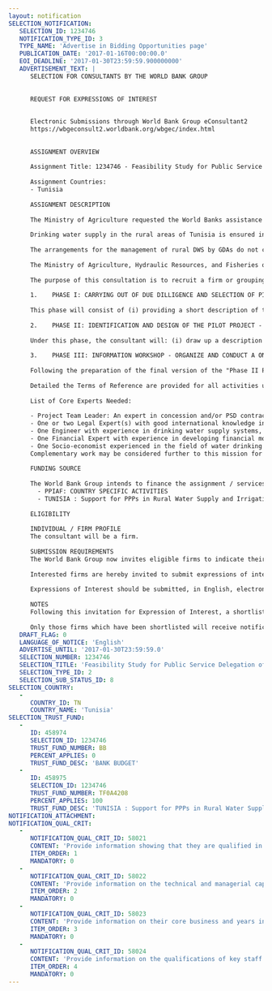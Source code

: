 ```yaml
---
layout: notification
SELECTION_NOTIFICATION: 
   SELECTION_ID: 1234746
   NOTIFICATION_TYPE_ID: 3
   TYPE_NAME: 'Advertise in Bidding Opportunities page'
   PUBLICATION_DATE: '2017-01-16T00:00:00.0'
   EOI_DEADLINE: '2017-01-30T23:59:59.900000000'
   ADVERTISEMENT_TEXT: |
      SELECTION FOR CONSULTANTS BY THE WORLD BANK GROUP
      
      
      REQUEST FOR EXPRESSIONS OF INTEREST
      
      
      Electronic Submissions through World Bank Group eConsultant2
      https://wbgeconsult2.worldbank.org/wbgec/index.html
      
      
      ASSIGNMENT OVERVIEW
      
      Assignment Title: 1234746 - Feasibility Study for Public Service Delegation of Drinking Water Supply (DWS) in Rural Areas
      
      Assignment Countries:
      - Tunisia
      
      ASSIGNMENT DESCRIPTION
      
      The Ministry of Agriculture requested the World Banks assistance to explore the potential feasibility of introducing a public-private partnership (PPP) approach in the management of rural water supply. The government considers PPPs as a way to modernize the operations and management of water schemes and to strengthen the governance of the sub-sector.
      
      Drinking water supply in the rural areas of Tunisia is ensured in part by SONEDE, on the one hand, and by the Directorate General of Rural Engineering and Water Development (DGGREE) (45%) of the Ministry of Agriculture, on the other. The latter plans and constructs drinking water supply systems then entrusts their operation to beneficiary associations called Agricultural Development Group (Groupements de Développement Agricole) or GDAs. There are currently 1,400 drinking water GDAs and approximately 140 mixed DWS and irrigation GDAs in Tunisia.
      
      The arrangements for the management of rural DWS by GDAs do not consistently satisfy beneficiaries. Some GDAs are unable to provide quality service (frequent outages) whereas others provide fully satisfactory services. With the understanding that management arrangements using GDAs cannot be replicated consistently or across all rural areas, the Ministry of Agriculture wishes to provide alternative management arrangements, i.e. private management through Delegation of Public Service Contract (PSD). The Ministry wishes to implement a project to pilot this management arrangement so as to convince both decision-making and political authorities, as well as the beneficiaries themselves, which highlights the importance of the project addressed by these terms of reference.
      
      The Ministry of Agriculture, Hydraulic Resources, and Fisheries of Tunisia requested the World Bank's assistance to conduct this project and mobilize a grant for its funding. The mission relating to the development of the study addressed by these terms of reference is funded by a Private Infrastructure Advisory Facility (PPIAF) grant. The contracting authority for this mission is the World Bank. The beneficiary is DGGREE of the Ministry of Agriculture of Tunisia. 
      
      The purpose of this consultation is to recruit a firm or grouping to conduct a mission of due diligence, feasibility study, and design of a Pilot Project for the private management of rural DWS systems. The assignment will include the following phases and activities:
      
      1.	PHASE I: CARRYING OUT OF DUE DILLIGENCE AND SELECTION OF PILOT SITES
      
      This phase will consist of (i) providing a short description of the rural drinking sector (DWS) in Tunisia; (ii) describing the framework of the management arrangements of rural DWS systems under the public service delegation (PSD) scheme; (iii) reviewing the legal aspects of public service delegation; (iv) reviewing the institutional aspects of public service delegation contracts; (v) reviewing the technical aspects of public service delegation contracts; (vi) reviewing the financial aspects of public service delegation contracts; (viii) carrying out a supply chain analysis (profiling operators and supply chain analysis); (viii) provide recommendations for the public service delegation model; and (ix) select pilot project sites to be managed under the public service delegation contracts.
      
      2.	PHASE II: IDENTIFICATION AND DESIGN OF THE PILOT PROJECT - FORMULATING THE PUBLIC SERVICE DELEGATION (PSD) PILOT PROJECT
      
      Under this phase, the consultant will: (i) draw up a description of pilot sites; (ii) conduct consultations with stakeholders in the pilot sites; (iii) assess the current demand and supply; (iii) assess the technical aspects of the project; (iv) review the institutional and organizational aspects and propose adjustments and recommendations; (v) conduct an assessment of the financial aspects; (vi) carry out an environmental and social assessment; (vi) conduct a detailed review of the legal framework;(vii) design the PSD model for the pilot project; (viii) develop a financial model and provide contract costs and determine impact on tariffs; (ix) conduct a value-for-money analysis; and (x) formulize all the arrangement through the drafting of preparation of contract plan and the provision of a timeframe to implement various actions.
      
      3.	PHASE III: INFORMATION WORKSHOP - ORGANIZE AND CONDUCT A ONE-DAY INFORMATON WORKSHOP TO PRESENT THE PILOT PROJECT
      
      Following the preparation of the final version of the "Phase II Pilot Project" report, a one-day information workshop will be organized to present the Pilot Project. The costs associated with the workshop will be borne by the Consulting Engineer. For the purpose of calculating costs in the bids, it is expected to have up to 100 people attending the workshop.
      
      Detailed the Terms of Reference are provided for all activities under each phase.
      
      List of Core Experts Needed:
      
      -	Project Team Leader: An expert in concession and/or PSD contract with extensive experience (at least 5 projects and 10 years of experience) in drinking water systems, including small systems.
      -	One or two Legal Expert(s) with good international knowledge in PSD and/or concession contracts (at least 5 projects in PSD and/or concession contracts and 10 years of experience) and good knowledge of the Tunisian legislation (at least 2 projects in PSD and/or concession contracts and 10 years of experience). In case the two qualifications cannot be provided by a single expert, one Legal Expert may be offered for each of them.
      -	One Engineer with experience in drinking water supply systems, particularly in rural areas (at least 5 projects in PSD and/or concession contracts and 5 years of experience).
      -	One Financial Expert with experience in developing financial models for water operators, preferably with small systems (at least 5 projects and 10 years of experience).
      -	One Socio-economist experienced in the field of water drinking water supply systems with at least five years of experience and three social analysis projects in these systems.
      Complementary work may be considered further to this mission for repeating or scaling up the approach. This possible additional work is not included in the lump sum to be paid for this study. 
      
      FUNDING SOURCE
      
      The World Bank Group intends to finance the assignment / services described below under the following:
        - PPIAF: COUNTRY SPECIFIC ACTIVITIES
        - TUNISIA : Support for PPPs in Rural Water Supply and Irrigation
      
      ELIGIBILITY
      
      INDIVIDUAL / FIRM PROFILE
      The consultant will be a firm. 
      
      SUBMISSION REQUIREMENTS
      The World Bank Group now invites eligible firms to indicate their interest in providing the services.  Interested firms must provide information indicating that they are qualified to perform the services (brochures, description of similar assignments, experience in similar conditions, availability of appropriate skills among staff, etc. for firms; CV and cover letter for individuals).  Please note that the total size of all attachments should be less than 5MB.  Consultants may associate to enhance their qualifications.
      
      Interested firms are hereby invited to submit expressions of interest.
      
      Expressions of Interest should be submitted, in English, electronically through World Bank Group eConsultant2 (https://wbgeconsult2.worldbank.org/wbgec/index.html)
      
      NOTES
      Following this invitation for Expression of Interest, a shortlist of qualified firms will be formally invited to submit proposals. Shortlisting and selection will be subject to the availability of funding.
      
      Only those firms which have been shortlisted will receive notification. No debrief will be provided to firms which have not been shortlisted.
   DRAFT_FLAG: 0
   LANGUAGE_OF_NOTICE: 'English'
   ADVERTISE_UNTIL: '2017-01-30T23:59:59.0'
   SELECTION_NUMBER: 1234746
   SELECTION_TITLE: 'Feasibility Study for Public Service Delegation of Drinking Water Supply (DWS) in Rural Areas'
   SELECTION_TYPE_ID: 2
   SELECTION_SUB_STATUS_ID: 8
SELECTION_COUNTRY: 
   - 
      COUNTRY_ID: TN
      COUNTRY_NAME: 'Tunisia'
SELECTION_TRUST_FUND: 
   - 
      ID: 458974
      SELECTION_ID: 1234746
      TRUST_FUND_NUMBER: BB
      PERCENT_APPLIES: 0
      TRUST_FUND_DESC: 'BANK BUDGET'
   - 
      ID: 458975
      SELECTION_ID: 1234746
      TRUST_FUND_NUMBER: TF0A4208
      PERCENT_APPLIES: 100
      TRUST_FUND_DESC: 'TUNISIA : Support for PPPs in Rural Water Supply and Irrigation'
NOTIFICATION_ATTACHMENT: 
NOTIFICATION_QUAL_CRIT: 
   - 
      NOTIFICATION_QUAL_CRIT_ID: 58021
      CONTENT: 'Provide information showing that they are qualified in the field of the assignment.'
      ITEM_ORDER: 1
      MANDATORY: 0
   - 
      NOTIFICATION_QUAL_CRIT_ID: 58022
      CONTENT: 'Provide information on the technical and managerial capabilities of the firm.'
      ITEM_ORDER: 2
      MANDATORY: 0
   - 
      NOTIFICATION_QUAL_CRIT_ID: 58023
      CONTENT: 'Provide information on their core business and years in business.'
      ITEM_ORDER: 3
      MANDATORY: 0
   - 
      NOTIFICATION_QUAL_CRIT_ID: 58024
      CONTENT: 'Provide information on the qualifications of key staff.'
      ITEM_ORDER: 4
      MANDATORY: 0
---
```


